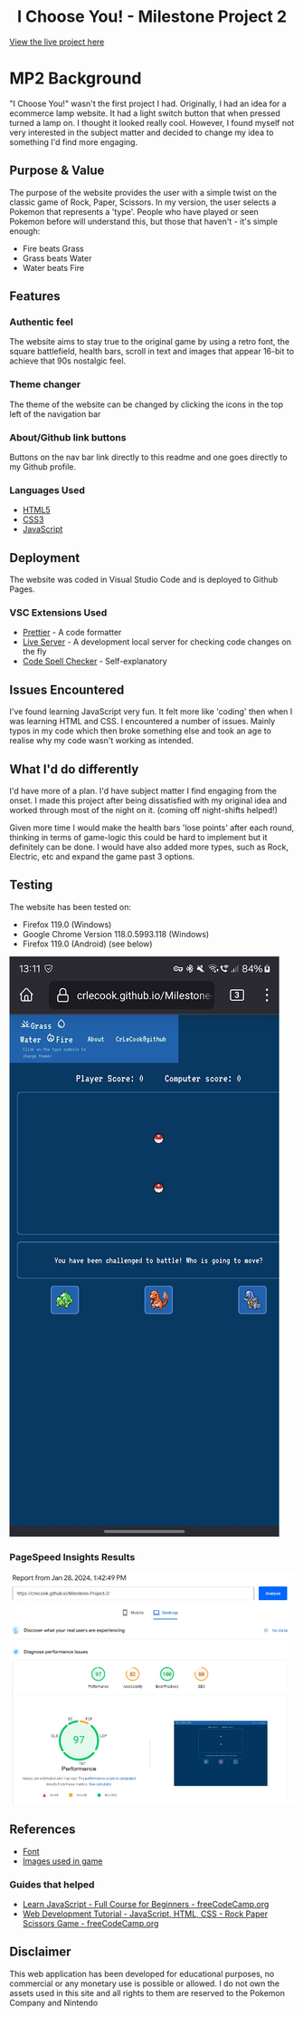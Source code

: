 <h1 align="center">I Choose You! - Milestone Project 2</h1>

[View the live project here](https://crlecook.github.io/Milestone-Project-2/)

# MP2 Background
"I Choose You!" wasn't the first project I had. Originally, I had an idea for a ecommerce lamp website. It had a light switch button that when pressed turned a lamp on. I thought it looked really cool. However, I found myself not very interested in the subject matter and decided to change my idea to something I'd find more engaging.

## Purpose & Value
The purpose of the website provides the user with a simple twist on the classic game of Rock, Paper, Scissors. In my version, the user selects a Pokemon that represents a 'type'. People who have played or seen Pokemon before will understand this, but those that haven't - it's simple enough:

- Fire beats Grass
- Grass beats Water
- Water beats Fire

## Features
### Authentic feel
The website aims to stay true to the original game by using a retro font, the square battlefield, health bars, scroll in text and images that appear 16-bit to achieve that 90s nostalgic feel.

### Theme changer
The theme of the website can be changed by clicking the icons in the top left of the navigation bar

### About/Github link buttons
Buttons on the nav bar link directly to this readme and one goes directly to my Github profile.

### Languages Used

-   [HTML5](https://en.wikipedia.org/wiki/HTML5)
-   [CSS3](https://en.wikipedia.org/wiki/Cascading_Style_Sheets)
-   [JavaScript](https://en.wikipedia.org/wiki/JavaScript)

## Deployment
The website was coded in Visual Studio Code and is deployed to Github Pages.

### VSC Extensions Used

-   [Prettier](https://marketplace.visualstudio.com/items?itemName=esbenp.prettier-vscode) - A code formatter
-   [Live Server](https://marketplace.visualstudio.com/items?itemName=ritwickdey.LiveServer) - A development local server for checking code changes on the fly
-   [Code Spell Checker](https://marketplace.visualstudio.com/items?itemName=streetsidesoftware.code-spell-checker) - Self-explanatory

## Issues Encountered
I've found learning JavaScript very fun. It felt more like 'coding' then when I was learning HTML and CSS. I encountered a number of issues. Mainly typos in my code which then broke something else and took an age to realise why my code wasn't working as intended.

## What I'd do differently
I'd have more of a plan. I'd have subject matter I find engaging from the onset. I made this project after being dissatisfied with my original idea and worked through most of the night on it. (coming off night-shifts helped!)

Given more time I would make the health bars 'lose points' after each round, thinking in terms of game-logic this could be hard to implement but it definitely can be done. I would have also added more types, such as Rock, Electric, etc and expand the game past 3 options.

## Testing
The website has been tested on:

- Firefox 119.0 (Windows)
- Google Chrome Version 118.0.5993.118 (Windows)
- Firefox 119.0 (Android) (see below)

![image](/documentation/Screenshot_Android.jpg)

### PageSpeed Insights Results

![image](/documentation/lightspeed.jpg)

## References

- [Font](https://fonts.google.com/specimen/VT323)
- [Images used in game](https://github.com/PokeAPI/sprites)

### Guides that helped
- [Learn JavaScript - Full Course for Beginners - freeCodeCamp.org](https://www.youtube.com/watch?v=PkZNo7MFNFg)
- [Web Development Tutorial - JavaScript, HTML, CSS - Rock Paper Scissors Game - freeCodeCamp.org](https://www.youtube.com/watch?v=jaVNP3nIAv0)

## Disclaimer
This web application has been developed for educational purposes, no commercial or any monetary use is possible or allowed. I do not own the assets used in this site and all rights to them are reserved to the Pokemon Company and Nintendo